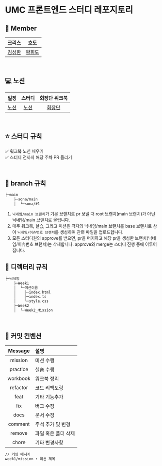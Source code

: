 # UMC 프론트엔드 스터디 레포지토리

## 👥 Member

|                 크리스                 |                   흐도                    |  
| :-----------------------------------: | :---------------------------------------: | 
| [김성환](https://github.com/kim10914) | [왕휘도](https://github.com/kingluminance) | 

<br/>

## 💻 노션

|                 일정                 |                   스터디                    |   회장단 워크북 |
| :-----------------------------------: | :---------------------------------------: | :---------------------------------------: | 
| [노션](https://www.notion.so/UMC-9-6f12971e2d1644f8bd2f7923870021d9) | [노션](https://www.notion.so/makeus-challenge/Web-26ab57f4596b8124a325f40bbedf268e) | [회장단](https://www.notion.so/makeus-challenge/265b57f4596b805c9847f6eebc5a60d0)|

<br/>

## ⭐️ 스터디 규칙

✅ 워크북 노션 채우기 <br />
✅ 스터디 전까지 해당 주차 PR 올리기

<br/>

## 🌳 branch 규칙

```bash
├─main
    ├─sona/main
    │  └─sona/#1
```

1. `닉네임/main 브랜치`가 기본 브랜치로 pr 보낼 때 root 브랜치(main 브랜치)가 아닌 닉네임/main 브랜치로 올립니다.
2. 매주 워크북, 실습, 그리고 미션은 각자의 닉네임/main 브랜치를 base 브랜치로 삼아 `닉네임/이슈번호 브랜치`를 생성하여 관련 파일을 업로드합니다.
3. 모든 스터디원의 approve를 받으면, pr을 머지하고 해당 pr을 생성한 브랜치(닉네임/이슈번호 브랜치)는 삭제합니다. approve와 merge는 스터디 진행 중에 이루어집니다.

## 📂 디렉터리 규칙

```bash
├─닉네임
    ├─Week1
    │  └─미션이름
    │    ├─index.html
    │    ├─index.ts
    │    └─style.css
    ├─Week2
    │  └─Week2_Mission
```

<br/>

## 🔖 커밋 컨벤션

| Message  | 설명                |
| :------: | :------------------ |
| mission  | 미션 수행           |
| practice | 실습 수행           |
| workbook | 워크북 정리         |
| refactor | 코드 리팩토링       |
|  feat   | 기타 기능추가       |
|   fix    | 버그 수정           |
|   docs   | 문서 수정           |
| comment  | 주석 추가 및 변경   |
|  remove  | 파일 혹은 폴더 삭제 |
|  chore   | 기타 변경사항       |


```bash
// 커밋 메시지
week1/mission : 미션 제목
```
